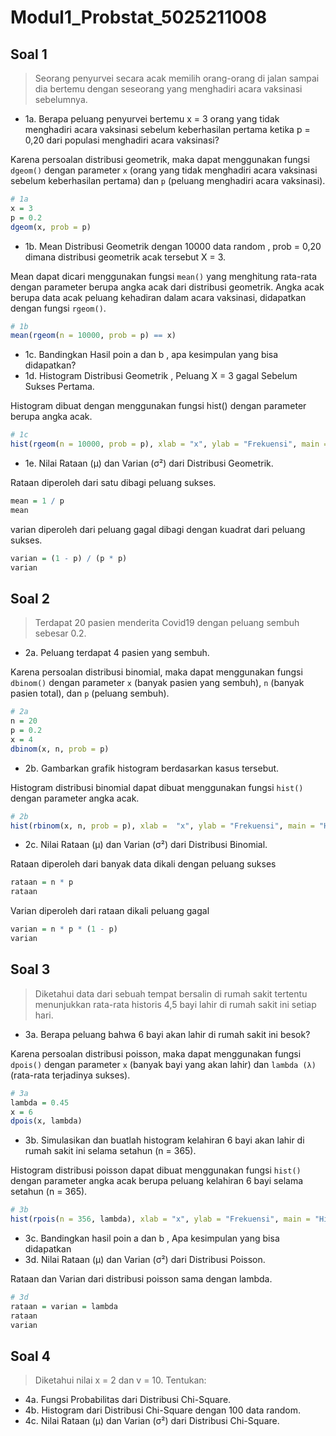# Modul1_Probstat_5025211008

## Soal 1
> Seorang penyurvei secara acak memilih orang-orang di jalan sampai dia bertemu dengan seseorang yang menghadiri acara vaksinasi sebelumnya. 
- 1a. Berapa peluang penyurvei bertemu x = 3 orang yang tidak menghadiri acara vaksinasi  sebelum keberhasilan pertama ketika p = 0,20 dari populasi menghadiri acara vaksinasi?

Karena persoalan distribusi geometrik, maka dapat menggunakan fungsi `dgeom()` dengan parameter `x` (orang yang tidak menghadiri acara vaksinasi  sebelum keberhasilan pertama) dan `p` (peluang menghadiri acara vaksinasi). 

```R
# 1a
x = 3
p = 0.2
dgeom(x, prob = p)
```

- 1b. Mean Distribusi Geometrik dengan 10000 data random , prob = 0,20 dimana distribusi geometrik acak tersebut X = 3.

Mean dapat dicari menggunakan fungsi `mean()` yang menghitung rata-rata dengan parameter berupa angka acak dari distribusi geometrik. Angka acak berupa data acak peluang kehadiran dalam acara vaksinasi, didapatkan dengan fungsi `rgeom()`.

```R
# 1b
mean(rgeom(n = 10000, prob = p) == x)
```

- 1c. Bandingkan Hasil poin a dan b , apa kesimpulan yang bisa didapatkan?
- 1d. Histogram Distribusi Geometrik , Peluang X = 3 gagal Sebelum Sukses Pertama.

Histogram dibuat dengan menggunakan fungsi hist() dengan parameter berupa angka acak.
```R
# 1c
hist(rgeom(n = 10000, prob = p), xlab = "x", ylab = "Frekuensi", main = "Histogram Distribusi Geometrik")
```

- 1e. Nilai Rataan (μ) dan Varian (σ²) dari Distribusi Geometrik.

Rataan diperoleh dari satu dibagi peluang sukses.
```R
mean = 1 / p
mean
```
varian diperoleh dari peluang gagal dibagi dengan kuadrat dari peluang sukses.
```R
varian = (1 - p) / (p * p)
varian
```

## Soal 2
> Terdapat 20 pasien menderita Covid19 dengan peluang sembuh sebesar 0.2.
- 2a. Peluang terdapat 4 pasien yang sembuh.

Karena persoalan distribusi binomial, maka dapat menggunakan fungsi `dbinom()` dengan parameter `x` (banyak pasien yang sembuh), `n` (banyak pasien total), dan `p` (peluang sembuh).
```R
# 2a
n = 20
p = 0.2
x = 4
dbinom(x, n, prob = p)
```

- 2b. Gambarkan grafik histogram berdasarkan kasus tersebut.

Histogram distribusi binomial dapat dibuat menggunakan fungsi `hist()` dengan parameter angka acak.
```R
# 2b
hist(rbinom(x, n, prob = p), xlab =  "x", ylab = "Frekuensi", main = "Histogram Distribusi Binomial")
```

- 2c. Nilai Rataan (μ) dan Varian (σ²) dari Distribusi Binomial.

Rataan diperoleh dari banyak data dikali dengan peluang sukses
```R
rataan = n * p
rataan
```
Varian diperoleh dari rataan dikali peluang gagal
```R
varian = n * p * (1 - p)
varian
```

## Soal 3
> Diketahui data dari  sebuah tempat bersalin di rumah sakit tertentu menunjukkan rata-rata historis 4,5 bayi lahir di rumah sakit ini setiap hari.
- 3a. Berapa peluang bahwa 6 bayi akan lahir di rumah sakit ini besok?

Karena persoalan distribusi poisson, maka dapat menggunakan fungsi `dpois()` dengan parameter `x` (banyak bayi yang akan lahir) dan `lambda (λ)` (rata-rata terjadinya sukses).
```R
# 3a
lambda = 0.45
x = 6
dpois(x, lambda)
```

- 3b. Simulasikan dan buatlah histogram kelahiran 6 bayi akan lahir di rumah sakit ini  selama setahun (n = 365).

Histogram distribusi poisson dapat dibuat menggunakan fungsi `hist()` dengan parameter angka acak berupa peluang kelahiran 6 bayi selama setahun (n = 365).
```R
# 3b
hist(rpois(n = 356, lambda), xlab = "x", ylab = "Frekuensi", main = "Histogram binomial Poisson selama setahun (n = 365)")
```

- 3c. Bandingkan hasil poin a dan b , Apa kesimpulan yang bisa didapatkan
- 3d. Nilai Rataan (μ) dan Varian (σ²) dari Distribusi Poisson.

Rataan dan Varian dari distribusi poisson sama dengan lambda.
```R
# 3d
rataan = varian = lambda
rataan
varian
```

## Soal 4
> Diketahui nilai x = 2 dan v = 10. Tentukan:
- 4a. Fungsi Probabilitas dari Distribusi Chi-Square.
- 4b. Histogram dari Distribusi Chi-Square dengan 100 data random.
- 4c. Nilai Rataan (μ) dan Varian (σ²) dari Distribusi Chi-Square.
